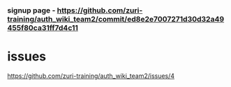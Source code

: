 ### signup page - https://github.com/zuri-training/auth_wiki_team2/commit/ed8e2e7007271d30d32a49455f80ca31ff7d4c11

# issues
https://github.com/zuri-training/auth_wiki_team2/issues/4
